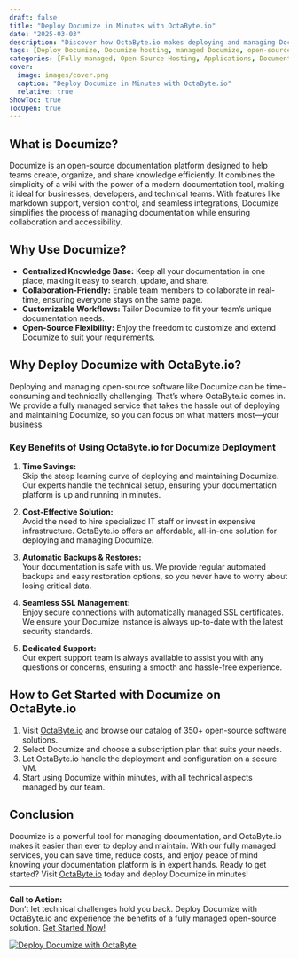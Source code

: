 ```yaml
---
draft: false
title: "Deploy Documize in Minutes with OctaByte.io"
date: "2025-03-03"
description: "Discover how OctaByte.io makes deploying and managing Documize, a powerful open-source documentation platform, effortless. Save time, reduce costs, and enjoy seamless SSL management, automatic backups, and expert support—all in one place."
tags: [Deploy Documize, Documize hosting, managed Documize, open-source documentation, OctaByte, managed open-source software, Documize deployment, secure documentation platform, automatic backups, SSL management, cost-effective IT solutions]
categories: [Fully managed, Open Source Hosting, Applications, Documentation]
cover:
  image: images/cover.png
  caption: "Deploy Documize in Minutes with OctaByte.io"
  relative: true
ShowToc: true
TocOpen: true
---
```



## What is Documize?

Documize is an open-source documentation platform designed to help teams create, organize, and share knowledge efficiently. It combines the simplicity of a wiki with the power of a modern documentation tool, making it ideal for businesses, developers, and technical teams. With features like markdown support, version control, and seamless integrations, Documize simplifies the process of managing documentation while ensuring collaboration and accessibility.

## Why Use Documize?

- **Centralized Knowledge Base:** Keep all your documentation in one place, making it easy to search, update, and share.
- **Collaboration-Friendly:** Enable team members to collaborate in real-time, ensuring everyone stays on the same page.
- **Customizable Workflows:** Tailor Documize to fit your team’s unique documentation needs.
- **Open-Source Flexibility:** Enjoy the freedom to customize and extend Documize to suit your requirements.

## Why Deploy Documize with OctaByte.io?

Deploying and managing open-source software like Documize can be time-consuming and technically challenging. That’s where OctaByte.io comes in. We provide a fully managed service that takes the hassle out of deploying and maintaining Documize, so you can focus on what matters most—your business.

### Key Benefits of Using OctaByte.io for Documize Deployment

1. **Time Savings:**  
   Skip the steep learning curve of deploying and maintaining Documize. Our experts handle the technical setup, ensuring your documentation platform is up and running in minutes.

2. **Cost-Effective Solution:**  
   Avoid the need to hire specialized IT staff or invest in expensive infrastructure. OctaByte.io offers an affordable, all-in-one solution for deploying and managing Documize.

3. **Automatic Backups & Restores:**  
   Your documentation is safe with us. We provide regular automated backups and easy restoration options, so you never have to worry about losing critical data.

4. **Seamless SSL Management:**  
   Enjoy secure connections with automatically managed SSL certificates. We ensure your Documize instance is always up-to-date with the latest security standards.

5. **Dedicated Support:**  
   Our expert support team is always available to assist you with any questions or concerns, ensuring a smooth and hassle-free experience.

## How to Get Started with Documize on OctaByte.io

1. Visit [OctaByte.io](https://octabyte.io) and browse our catalog of 350+ open-source software solutions.
2. Select Documize and choose a subscription plan that suits your needs.
3. Let OctaByte.io handle the deployment and configuration on a secure VM.
4. Start using Documize within minutes, with all technical aspects managed by our team.

## Conclusion

Documize is a powerful tool for managing documentation, and OctaByte.io makes it easier than ever to deploy and maintain. With our fully managed services, you can save time, reduce costs, and enjoy peace of mind knowing your documentation platform is in expert hands. Ready to get started? Visit [OctaByte.io](https://octabyte.io) today and deploy Documize in minutes!

---

**Call to Action:**  
Don’t let technical challenges hold you back. Deploy Documize with OctaByte.io and experience the benefits of a fully managed open-source solution. [Get Started Now!](https://octabyte.io)

[![Deploy Documize with OctaByte](/images/deploy-on-octabyte.png)](https://octabyte.io/fully-managed-open-source-services/applications/documentation/documize)